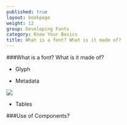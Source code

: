 ```yaml
---
published: true
layout: bookpage
weight: 12
group: Developing Fonts
category: Know Your Basics
title: What is a font? What is it made of?
---
```



###What is a font? What is it made of?

- Glyph

- Metadata

<img src="images/info_ps_names.png"/>

- Tables 

###Use of Components?
